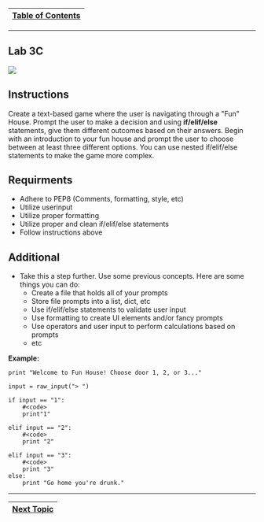 |[Table of Contents](/00-Table-of-Contents.md)|
|---|

---

## Lab 3C

![](../.gitbook/assets/funhouse.jpg)

## Instructions

Create a text-based game where the user is navigating through a "Fun" House. Prompt the user to make a decision and using **if/elif/else** statements, give them different outcomes based on their answers. Begin with an introduction to your fun house and prompt the user to choose between at least three different options. You can use nested if/elif/else statements to make the game more complex.

## Requirments

* Adhere to PEP8 \(Comments, formatting, style, etc\)
* Utilize userinput
* Utilize proper formatting
* Utilize proper and clean if/elif/else statements
* Follow instructions above

## Additional

* Take this a step further. Use some previous concepts. Here are some things you can do:
  * Create a file that holds all of your prompts
  * Store file prompts into a list, dict, etc
  * Use if/elif/else statements to validate user input
  * Use formatting to create UI elements and/or fancy prompts
  * Use operators and user input to perform calculations based on prompts
  * etc

**Example:**

```text
print "Welcome to Fun House! Choose door 1, 2, or 3..."

input = raw_input("> ")

if input == "1":
    #<code>
    print"1"

elif input == "2":
    #<code>
    print "2"

elif input == "3":
    #<code>
    print "3"
else:
    print "Go home you're drunk."
```

---

|[Next Topic](/03_Flow_Control/05_while_loops.md)|
|---|
